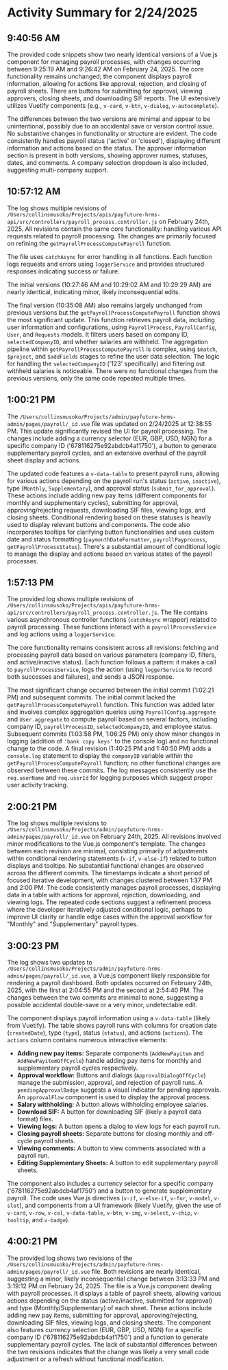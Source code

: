 # Activity Summary for 2/24/2025

## 9:40:56 AM
The provided code snippets show two nearly identical versions of a Vue.js component for managing payroll processes, with changes occurring between 9:25:19 AM and 9:26:42 AM on February 24, 2025.  The core functionality remains unchanged; the component displays payroll information, allowing for actions like approval, rejection, and closing of payroll sheets.  There are buttons for submitting for approval, viewing approvers, closing sheets, and downloading SIF reports.  The UI extensively utilizes Vuetify components (e.g., `v-card`, `v-btn`, `v-dialog`, `v-autocomplete`).

The differences between the two versions are minimal and appear to be unintentional, possibly due to an accidental save or version control issue.  No substantive changes in functionality or structure are evident.  The code consistently handles payroll status ('active' or 'closed'), displaying different information and actions based on the status.  The approver information section is present in both versions, showing approver names, statuses, dates, and comments.  A company selection dropdown is also included, suggesting multi-company support.


## 10:57:12 AM
The log shows multiple revisions of `/Users/collinsmusoko/Projects/apis/payfuture-hrms-api/src/controllers/payroll_process.controller.js` on February 24th, 2025.  All revisions contain the same core functionality:  handling various API requests related to payroll processing.  The changes are primarily focused on refining the `getPayrollProcessComputePayroll` function.

The file uses `catchAsync` for error handling in all functions.  Each function logs requests and errors using `loggerService` and provides structured responses indicating success or failure.

The initial versions (10:27:46 AM and 10:29:02 AM and 10:29:29 AM)  are nearly identical, indicating minor, likely inconsequential edits.

The final version (10:35:08 AM) also remains largely unchanged from previous versions but the  `getPayrollProcessComputePayroll` function shows the most significant update. This function retrieves payroll data, including user information and configurations, using `PayrollProcess`, `PayrollConfig`, `User`, and `Requests` models.  It filters users based on company ID, `selectedCompanyID`, and whether salaries are withheld. The aggregation pipeline within `getPayrollProcessComputePayroll` is complex, using `$match`, `$project`, and `$addFields` stages to refine the user data selection.  The logic for handling the `selectedCompanyID` ('123' specifically) and filtering out withheld salaries is noticeable. There were no functional changes from the previous versions, only the same code repeated multiple times.


## 1:00:21 PM
The `/Users/collinsmusoko/Projects/admin/payfuture-hrms-admin/pages/payroll/_id.vue` file was updated on 2/24/2025 at 12:38:55 PM.  This update significantly revised the UI for payroll processing.  The changes include adding a currency selector (EUR, GBP, USD, NGN) for a specific company ID ('678116275e92abdcb4af1750'),  a button to generate supplementary payroll cycles, and an extensive overhaul of the payroll sheet display and actions.

The updated code features a `v-data-table` to present payroll runs, allowing for various actions depending on the payroll run's status (`active`, `inactive`), type (`Monthly`, `Supplementary`), and approval status (`submit_for_approval`).  These actions include adding new pay items (different components for monthly and supplementary cycles), submitting for approval, approving/rejecting requests, downloading SIF files, viewing logs, and closing sheets.  Conditional rendering based on these statuses is heavily used to display relevant buttons and components.  The code also incorporates tooltips for clarifying button functionalities and uses custom date and status formatting (`paymonthDateFormatter`, `payrollPayprocess`, `getPayrollProcessStatus`).  There's a substantial amount of conditional logic to manage the display and actions based on various states of the payroll processes.


## 1:57:13 PM
The provided log shows multiple revisions of `/Users/collinsmusoko/Projects/apis/payfuture-hrms-api/src/controllers/payroll_process.controller.js`.  The file contains various asynchronous controller functions (`catchAsync` wrapper) related to payroll processing.  These functions interact with a `payrollProcessService` and log actions using a `loggerService`.

The core functionality remains consistent across all revisions: fetching and processing payroll data based on various parameters (company ID, filters, and active/inactive status).  Each function follows a pattern:  it makes a call to `payrollProcessService`, logs the action (using `loggerService` to record both successes and failures), and sends a JSON response.

The most significant change occurred between the initial commit (1:02:21 PM) and subsequent commits.  The initial commit lacked the `getPayrollProcessComputePayroll` function. This function was added later and involves complex aggregation queries using `PayrollConfig.aggregate` and `User.aggregate` to compute payroll based on several factors, including company ID, `payrollProcessID`, `selectedCompanyID`, and employee status.  Subsequent commits (1:03:58 PM, 1:06:25 PM) only show minor changes in logging (addition of  `'bank copy keys'` to the console log) and no functional change to the code.  A final revision (1:40:25 PM and 1:40:50 PM) adds a `console.log` statement to display the `companyID` variable within the `getPayrollProcessComputePayroll` function; no other functional changes are observed between these commits.  The log messages consistently use the `req.userName` and `req.userId` for logging purposes which suggest proper user activity tracking.


## 2:00:21 PM
The log shows multiple revisions to `/Users/collinsmusoko/Projects/admin/payfuture-hrms-admin/pages/payroll/_id.vue` on February 24th, 2025.  All revisions involved minor modifications to the Vue.js component's template.  The changes between each revision are minimal, consisting primarily of  adjustments within conditional rendering statements (`v-if`, `v-else-if`) related to button displays and tooltips. No substantial functional changes are observed across the different commits. The timestamps indicate a short period of focused iterative development, with changes clustered between 1:37 PM and 2:00 PM. The code consistently manages payroll processes, displaying data in a table with actions for approval, rejection, downloading, and viewing logs.  The repeated code sections suggest a refinement process where the developer iteratively adjusted conditional logic, perhaps to improve UI clarity or handle edge cases within the approval workflow for "Monthly" and "Supplementary" payroll types.


## 3:00:23 PM
The log shows two updates to `/Users/collinsmusoko/Projects/admin/payfuture-hrms-admin/pages/payroll/_id.vue`, a Vue.js component likely responsible for rendering a payroll dashboard.  Both updates occurred on February 24th, 2025, with the first at 2:04:55 PM and the second at 2:54:40 PM.  The changes between the two commits are minimal to none, suggesting a possible accidental double-save or a very minor, undetectable edit.

The component displays payroll information using a `v-data-table` (likely from Vuetify).  The table shows payroll runs with columns for creation date (`createdDate`), type (`type`), status (`status`), and actions (`actions`).  The `actions` column contains numerous interactive elements:

* **Adding new pay items:**  Separate components (`AddNewPayitem` and `AddNewPayitemOffCycle`) handle adding pay items for monthly and supplementary payroll cycles respectively.
* **Approval workflow:** Buttons and dialogs (`ApprovalDialogOffCycle`) manage the submission, approval, and rejection of payroll runs.  A `pendingApprovalBadge` suggests a visual indicator for pending approvals.  An `approvalFlow` component is used to display the approval process.
* **Salary withholding:** A button allows withholding employee salaries.
* **Download SIF:** A button for downloading SIF (likely a payroll data format) files.
* **Viewing logs:**  A button opens a dialog to view logs for each payroll run.
* **Closing payroll sheets:** Separate buttons for closing monthly and off-cycle payroll sheets.
* **Viewing comments:** A button to view comments associated with a payroll run.
* **Editing Supplementary Sheets:** A button to edit supplementary payroll sheets.

The component also includes a currency selector for a specific company ('678116275e92abdcb4af1750') and a button to generate supplementary payroll.  The code uses Vue.js directives (`v-if`, `v-else-if`, `v-for`, `v-model`, `v-slot`), and components from a UI framework (likely Vuetify, given the use of `v-card`, `v-row`, `v-col`, `v-data-table`, `v-btn`, `v-img`, `v-select`, `v-chip`, `v-tooltip`, and `v-badge`).


## 4:00:21 PM
The provided log shows two revisions of the `/Users/collinsmusoko/Projects/admin/payfuture-hrms-admin/pages/payroll/_id.vue` file.  Both revisions are nearly identical, suggesting a minor, likely inconsequential change between 3:13:33 PM and 3:19:12 PM on February 24, 2025. The file is a Vue.js component dealing with payroll processes.  It displays a table of payroll sheets, allowing various actions depending on the status (active/inactive, submitted for approval) and type (Monthly/Supplementary) of each sheet.  These actions include adding new pay items, submitting for approval, approving/rejecting, downloading SIF files, viewing logs, and closing sheets.  The component also features currency selection (EUR, GBP, USD, NGN) for a specific company ID ('678116275e92abdcb4af1750') and a function to generate supplementary payroll cycles.  The lack of substantial differences between the two revisions indicates that the change was likely a very small code adjustment or a refresh without functional modification.
